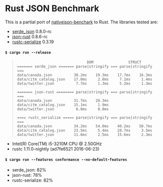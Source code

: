 # Rust JSON Benchmark

This is a partial port of
[nativejson-benchark](https://github.com/miloyip/nativejson-benchmark)
to Rust. The libraries tested are:

- [serde\_json](https://github.com/serde-rs/json) 0.8.0-rc
- [json-rust](https://github.com/maciejhirsz/json-rust) 0.8.6-rc
- [rustc-serialize](https://github.com/rust-lang-nursery/rustc-serialize) 0.3.19

#### `$ cargo run --release`

> ```
>                                 DOM                STRUCT
> ======= serde_json ======= parse|stringify === parse|stringify ===
> data/canada.json          30.2ms    19.3ms    17.7ms    16.3ms
> data/citm_catalog.json    17.0ms     2.8ms     7.1ms     1.4ms
> data/twitter.json          7.7ms     1.3ms     5.2ms     1.3ms
>
> ======= json-rust ======== parse|stringify === parse|stringify ===
> data/canada.json          31.7ms    20.3ms
> data/citm_catalog.json    15.1ms     1.9ms
> data/twitter.json          6.0ms     0.8ms
>
> ==== rustc_serialize ===== parse|stringify === parse|stringify ===
> data/canada.json          34.2ms    54.0ms    40.2ms    50.7ms
> data/citm_catalog.json    23.5ms     5.4ms    28.7ms     3.5ms
> data/twitter.json         11.6ms     2.5ms    15.6ms     2.3ms
> ```

- Intel(R) Core(TM) i5-3210M CPU @ 2.50GHz
- rustc 1.11.0-nightly (ad7fe6521 2016-06-23)

#### `$ cargo run --features conformance --no-default-features`

- serde\_json: 82%
- json-rust: 78%
- rustc-serialize: 82%
